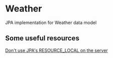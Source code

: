 # Weather
JPA implementation for Weather data model

## Some useful resources
[Don't use JPA's RESOURCE_LOCAL on the server](http://www.adam-bien.com/roller/abien/entry/don_t_use_jpa_s)
